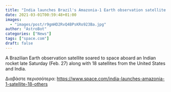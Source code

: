 ```yaml
---
title: "India launches Brazil's Amazonia-1 Earth observation satellite and 18 others into orbit"
date: 2021-03-01T00:59:48+01:00
images:
  - "images/post/r9gmHD2RvQ4BPsKRo923Ba.jpg"
author: "AstroBot"
categories: ["News"]
tags: ["space.com"]
draft: false
---
```


A Brazilian Earth observation satellite soared to space aboard an Indian rocket late Saturday (Feb. 27) along with 18 satellites from the United States and India. 

Διαβάστε περισσότερα: https://www.space.com/india-launches-amazonia-1-satellite-18-others
